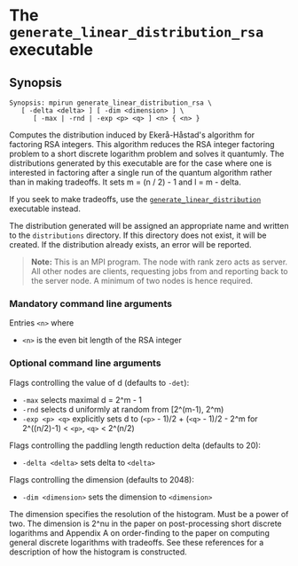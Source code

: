 # The <code>generate_linear_distribution_rsa</code> executable

## Synopsis
```console
Synopsis: mpirun generate_linear_distribution_rsa \
   [ -delta <delta> ] [ -dim <dimension> ] \
      [ -max | -rnd | -exp <p> <q> ] <n> { <n> }
```

Computes the distribution induced by Ekerå-Håstad's algorithm for factoring RSA integers. This algorithm reduces the RSA integer factoring problem to a short discrete logarithm problem and solves it quantumly. The distributions generated by this executable are for the case where one is interested in factoring after a single run of the quantum algorithm rather than in making tradeoffs. It sets m = (n / 2) - 1 and l = m - delta.

If you seek to make tradeoffs, use the [<code>generate_linear_distribution</code>](generate-linear-distribution.md) executable instead.

The distribution generated will be assigned an appropriate name and written to the <code>distributions</code> directory. If this directory does not exist, it will be created. If the distribution already exists, an error will be reported.

> <b>Note:</b> This is an MPI program. The node with rank zero acts as server. All other nodes are clients, requesting jobs from and reporting back to the server node. A minimum of two nodes is hence required.

### Mandatory command line arguments
Entries <code>\<n\></code> where
- <code>\<n\></code> is the even bit length of the RSA integer

### Optional command line arguments
Flags controlling the value of d (defaults to <code>-det</code>):
- <code>-max</code> selects maximal d = 2^m - 1
- <code>-rnd</code> selects d uniformly at random from [2^(m-1), 2^m)
- <code>-exp \<p\> \<q\></code> explicitly sets d to (<code>\<p\></code> - 1)/2 + (<code>\<q\></code> - 1)/2 - 2^m for 2^((n/2)-1) < <code>\<p\></code>, <code>\<q\></code> < 2^(n/2)

Flags controlling the paddling length reduction delta (defaults to 20):
- <code>-delta \<delta\></code> sets delta to <code>\<delta\></code>

Flags controlling the dimension (defaults to 2048):
- <code>-dim \<dimension\></code> sets the dimension to <code>\<dimension\></code>

The dimension specifies the resolution of the histogram. Must be a power of two. The dimension is 2^nu in the paper on post-processing short discrete logarithms and Appendix A on order-finding to the paper on computing general discrete logarithms with tradeoffs. See these references for a description of how the histogram is constructed.

